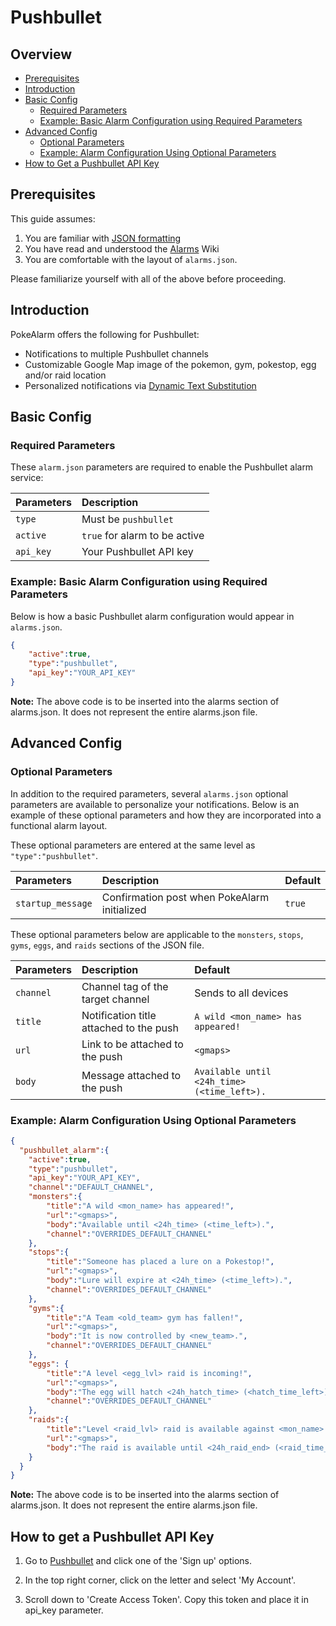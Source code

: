 # Pushbullet

## Overview

* [Prerequisites](#prerequisites)
* [Introduction](#introduction)
* [Basic Config](#basic-config)
  * [Required Parameters](#required-parameters)
  * [Example: Basic Alarm Configuration using Required Parameters](#example-basic-alarm-configuration-using-required-parameters)
* [Advanced Config](#advanced-config)
  * [Optional Parameters](#optional-parameters)
  * [Example: Alarm Configuration Using Optional Parameters](#example-alarm-configuration-using-optional-parameters)
* [How to Get a Pushbullet API Key](#how-to-get-a-pushbullet-api-key)

## Prerequisites

This guide assumes:

1. You are familiar with [JSON formatting](https://www.w3schools.com/js/js_json_intro.asp)
2. You have read and understood the [Alarms](alarms) Wiki
3. You are comfortable with the layout of `alarms.json`.

Please familiarize yourself with all of the above before proceeding.

## Introduction

PokeAlarm offers the following for Pushbullet:

* Notifications to multiple Pushbullet channels
* Customizable Google Map image of the pokemon, gym, pokestop, egg and/or
raid location
* Personalized notifications via [Dynamic Text Substitution](Dynamic-Text-Substitution)

## Basic Config

### Required Parameters

These `alarm.json` parameters are required to enable the Pushbullet alarm service:

| Parameters     | Description                            |
|:-------------- |:---------------------------------------|
|`type`          | Must be `pushbullet`                   |
|`active`        | `true` for alarm to be active          |
|`api_key`       | Your Pushbullet API key                |

### Example: Basic Alarm Configuration using Required Parameters

Below is how a basic Pushbullet alarm configuration would appear in `alarms.json`.

```json
{
	"active":true,
	"type":"pushbullet",
	"api_key":"YOUR_API_KEY"
}
```
**Note:** The above code is to be inserted into the alarms section of
alarms.json. It does not represent the entire alarms.json file.

## Advanced Config

### Optional Parameters

In addition to the required parameters, several `alarms.json` optional
parameters are available to personalize your notifications. Below is an
example of these optional parameters and how they are incorporated into a
functional alarm layout.

These optional parameters are entered at the same level as `"type":"pushbullet"`.

| Parameters         | Description                                    | Default  |
|:-------------------|:-----------------------------------------------|:---------|
| `startup_message`  | Confirmation post when PokeAlarm initialized   | `true`   |

These optional parameters below are applicable to the `monsters`, `stops`,
`gyms`, `eggs`, and `raids` sections of the JSON file.

| Parameters     | Description                               | Default                                     |
|:-------------- |:------------------------------------------|:--------------------------------------------|
|`channel`       | Channel tag of the target channel         | Sends to all devices                        |
|`title`         | Notification title  attached to the push  | `A wild <mon_name> has appeared!`           |
|`url`           | Link to be attached to the push           | `<gmaps>`                                   |
|`body`          | Message attached to the push              | `Available until <24h_time> (<time_left>).` |

### Example: Alarm Configuration Using Optional Parameters

```json
{
  "pushbullet_alarm":{
    "active":true,
    "type":"pushbullet",
    "api_key":"YOUR_API_KEY",
    "channel":"DEFAULT_CHANNEL",
    "monsters":{
        "title":"A wild <mon_name> has appeared!",
        "url":"<gmaps>",
        "body":"Available until <24h_time> (<time_left>).",
        "channel":"OVERRIDES_DEFAULT_CHANNEL"
    },
    "stops":{
        "title":"Someone has placed a lure on a Pokestop!",
        "url":"<gmaps>",
        "body":"Lure will expire at <24h_time> (<time_left>).",
        "channel":"OVERRIDES_DEFAULT_CHANNEL"
    },
    "gyms":{
        "title":"A Team <old_team> gym has fallen!",
        "url":"<gmaps>",
        "body":"It is now controlled by <new_team>.",
        "channel":"OVERRIDES_DEFAULT_CHANNEL"
    },
    "eggs": {
        "title":"A level <egg_lvl> raid is incoming!",
        "url":"<gmaps>",
        "body":"The egg will hatch <24h_hatch_time> (<hatch_time_left>).",
        "channel":"OVERRIDES_DEFAULT_CHANNEL"
    },
    "raids":{
        "title":"Level <raid_lvl> raid is available against <mon_name>!",
        "url":"<gmaps>",
        "body":"The raid is available until <24h_raid_end> (<raid_time_left>)."
    }
  }
}
```
**Note:** The above code is to be inserted into the alarms section of
alarms.json. It does not represent the entire alarms.json file.

## How to get a Pushbullet API Key

1. Go to [Pushbullet](https://www.pushbullet.com/) and click one of the
'Sign up' options.

2. In the top right corner, click on the letter and select 'My Account'.

3. Scroll down to 'Create Access Token'. Copy this token and place it in
api_key parameter.
